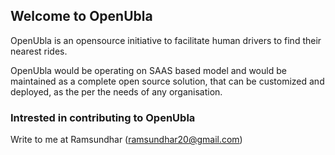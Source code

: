 ## Welcome to OpenUbla

OpenUbla is an opensource initiative to facilitate human drivers to find their nearest rides.

OpenUbla would be operating on SAAS based model and would be maintained as a complete open source solution, that can be customized and deployed, as the per the needs of any organisation.

### Intrested in contributing to OpenUbla

Write to me at Ramsundhar (ramsundhar20@gmail.com)
